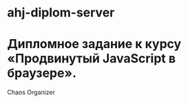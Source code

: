 # ahj-diplom-server

# Дипломное задание к курсу «Продвинутый JavaScript в браузере».


Chaos Organizer
